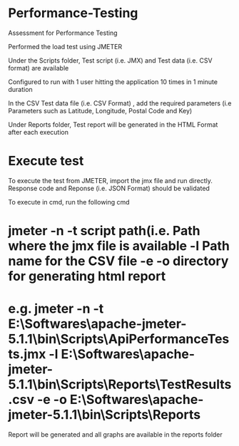 # Performance-Testing
Assessment for Performance Testing

Performed the load test using JMETER

Under the Scripts folder, Test script (i.e. JMX) and Test data (i.e. CSV format) are available

Configured to run with 1 user hitting the application 10 times in 1 minute duration 

In the CSV Test data file (i.e. CSV Format) , add the required parameters (i.e Parameters such as Latitude, Longitude, Postal Code and Key)

Under Reports folder, Test report will be generated in the HTML Format after each execution

# Execute test

To execute the test from JMETER, import the jmx file and run directly. Response code and Reponse (i.e. JSON Format) should be validated

To execute in cmd, run the following cmd 
# jmeter -n -t script path(i.e. Path where the jmx file is available -l Path name for the  CSV file -e -o directory for generating html report

# e.g. jmeter -n -t E:\Softwares\apache-jmeter-5.1.1\bin\Scripts\ApiPerformanceTests.jmx -l E:\Softwares\apache-jmeter-5.1.1\bin\Scripts\Reports\TestResults.csv -e -o E:\Softwares\apache-jmeter-5.1.1\bin\Scripts\Reports

Report will be generated and all graphs are available in the reports folder
